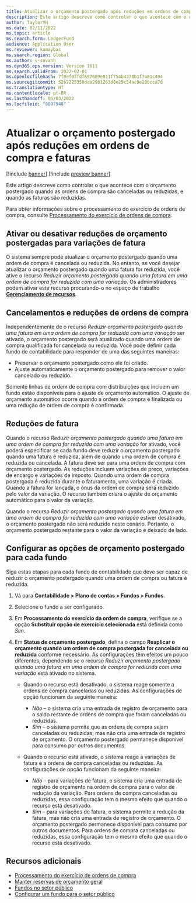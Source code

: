 ```yaml
---
title: Atualizar o orçamento postergado após reduções em ordens de compra e faturas
description: Este artigo descreve como controlar o que acontece com o orçamento postergado quando as ordens de compra são canceladas ou reduzidas, e quando as faturas são reduzidas.
author: TaylorVH
ms.date: 02/11/2022
ms.topic: article
ms.search.form: LedgerFund
audience: Application User
ms.reviewer: kamaybac
ms.search.region: Global
ms.author: v-savanh
ms.dyn365.ops.version: Version 1611
ms.search.validFrom: 2022-02-01
ms.openlocfilehash: 7f0ef0ffdf697609e811f754b4378b1f7a81c494
ms.sourcegitcommit: 52b7225350daa29b1263d8e29c54ac9e20bcca70
ms.translationtype: HT
ms.contentlocale: pt-BR
ms.lasthandoff: 06/03/2022
ms.locfileid: "8897948"
---
```

# <a name="update-the-carry-forward-budget-after-reductions-in-purchase-orders-and-invoices"></a>Atualizar o orçamento postergado após reduções em ordens de compra e faturas

[!include [banner](../includes/banner.md)]
[!include [preview banner](../includes/preview-banner.md)]

Este artigo descreve como controlar o que acontece com o orçamento postergado quando as ordens de compra são canceladas ou reduzidas, e quando as faturas são reduzidas.

Para obter informações sobre o processamento do exercício de ordens de compra, consulte [Processamento do exercício de ordens de compra](/dynamicsax-2012/appuser-itpro/process-purchase-orders-at-year-end).

## <a name="turn-carry-forward-budget-reductions-for-invoice-variances-on-or-off"></a>Ativar ou desativar reduções de orçamento postergadas para variações de fatura

O sistema sempre pode atualizar o orçamento postergado quando uma ordem de compra é cancelada ou reduzida. No entanto, se você desejar atualizar o orçamento postergado quando uma fatura for reduzida, você ative o recurso *Reduzir orçamento postergado quando uma fatura em uma ordem de compra for reduzida com uma variação*. Os administradores podem ativar este recurso procurando-o no espaço de trabalho **[Gerenciamento de recursos](../../fin-ops-core/fin-ops/get-started/feature-management/feature-management-overview.md)**.

## <a name="purchase-order-reductions-and-cancellations"></a>Cancelamentos e reduções de ordens de compra

Independentemente de o recurso *Reduzir orçamento postergado quando uma fatura em uma ordem de compra for reduzida com uma variação* ser ativado, o orçamento postergado será atualizado quando uma ordem de compra qualificada for cancelada ou reduzida. Você pode definir cada fundo de contabilidade para responder de uma das seguintes maneiras:

- Preservar o orçamento postergado como ele foi criado.
- Ajuste automaticamente o orçamento postergado para remover o valor cancelado ou reduzido.

Somente linhas de ordem de compra com distribuições que incluem um fundo estão disponíveis para o ajuste de orçamento automático. O ajuste de orçamento automático ocorre quando a ordem de compra é finalizada ou uma redução de ordem de compra é confirmada.

## <a name="invoice-reductions"></a>Reduções de fatura

Quando o recurso *Reduzir orçamento postergado quando uma fatura em uma ordem de compra for reduzida com uma variação* for ativado, você poderá especificar se cada fundo deve reduzir o orçamento postergado quando uma fatura é reduzida, além de quando uma ordem de compra é reduzida ou cancelada. A fatura deve ser para uma ordem de compra com orçamento postergado. As reduções incluem variações de preço, variações de encargo e variações de imposto. Quando uma ordem de compra postergada é reduzida durante o faturamento, uma variação é criada. Quando a fatura for lançada, o ônus da ordem de compra será reduzido pelo valor da variação. O recurso também criará o ajuste de orçamento automático para o valor da variação.

Quando o recurso *Reduzir orçamento postergado quando uma fatura em uma ordem de compra for reduzida com uma variação* estiver desativado, o orçamento postergado não será reduzido neste cenário. Portanto, o orçamento postergado restante para o valor da variação é deixado de lado.

## <a name="configure-the-carry-forward-budget-options-for-each-fund"></a>Configurar as opções de orçamento postergado para cada fundo

Siga estas etapas para cada fundo de contabilidade que deve ser capaz de reduzir o orçamento postergado quando uma ordem de compra ou fatura é reduzida.

1. Vá para **Contabilidade \> Plano de contas \> Fundos \> Fundos**.
1. Selecione o fundo a ser configurado.
1. Em **Processamento do exercício da ordem de compra**, verifique se a opção **Substituir opção de exercício selecionada** está definida como *Sim*.
1. Em **Status de orçamento postergado**, defina o campo **Reaplicar o orçamento quando um ordem de compra postergada for cancelada ou reduzida** conforme necessário. As configurações têm efeitos um pouco diferentes, dependendo se o recurso *Reduzir orçamento postergado quando uma fatura em uma ordem de compra for reduzida com uma variação* está ativado no sistema.

    - Quando o recurso está desativado, o sistema reage somente a ordens de compra canceladas ou reduzidas. As configurações de opção funcionam da seguinte maneira:

        - *Não* – o sistema cria uma entrada de registro de orçamento para o saldo restante de ordens de compra que foram canceladas ou reduzidas.
        - *Sim* – o sistema permite que as ordens de compra sejam canceladas ou reduzidas, mas não cria uma entrada de registro de orçamento. O orçamento postergado permanece disponível para consumo por outros documentos.

    - Quando o recurso está ativado, o sistema reage a variações de fatura e a ordens de compra canceladas ou reduzidas. As configurações de opção funcionam da seguinte maneira:

        - *Não* – para variações de fatura, o sistema cria uma entrada de registro de orçamento na ordem de compra para o valor de redução da variação. Para ordens de compra canceladas ou reduzidas, essa configuração tem o mesmo efeito que quando o recurso está desativado.
        - *Sim* – para variações de fatura, o sistema permite a redução da fatura, mas não cria uma entrada de registro de orçamento. O orçamento postergado permanece disponível para consumo por outros documentos. Para ordens de compra canceladas ou reduzidas, essa configuração tem o mesmo efeito que quando o recurso está desativado.

## <a name="additional-resources"></a>Recursos adicionais

- [Processamento do exercício de ordens de compra](/dynamicsax-2012/appuser-itpro/process-purchase-orders-at-year-end)
- [Manter reservas de orçamento geral](general-budget-reservation-tasks.md)
- [Fundos no setor público](funds-public-sector.md)
- [Configurar um fundo para o setor público](tasks/set-up-fund-public-sector.md)
